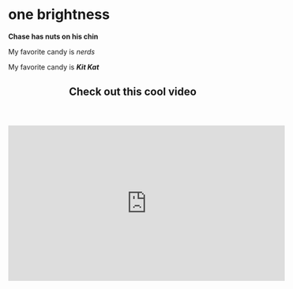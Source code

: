 # one brightness

<b>Chase has nuts on his chin</b>

<p>My favorite candy is <i>nerds</i></p>
<p>My favorite candy is <i><b>Kit Kat</b></i></p>

<header><h2>Check out this cool video</h2></header>
<iframe width="560" height="315" src="https://www.youtube.com/embed/gdUcijlzJkw" frameborder="0" allowfullscreen></iframe>